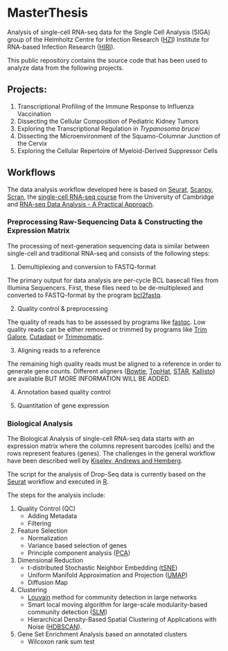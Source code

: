 # MasterThesis

Analysis of single-cell RNA-seq data for the Single Cell Analysis (SIGA) group of the Helmholtz Centre for Infection Research ([HZI](https://www.helmholtz-hzi.de/en/)) Institute for RNA-based Infection Research ([HIRI](https://www.helmholtz-hiri.de/)). 

This public repository contains the source code that has been used to analyze data from the following projects.  

## Projects:
1. Transcriptional Profiling of the Immune Response to Influenza Vaccination
2. Dissecting the Cellular Composition of Pediatric Kidney Tumors
3. Exploring the Transcriptional Regulation in *Trypanosoma brucei*
4. Dissecting the Microenvironment of the Squamo-Columnar Junction of the Cervix
5. Exploring the Cellular Repertoire of Myeloid-Derived Suppressor Cells

## Workflows
The data analysis workflow developed here is based on [Seurat](https://satijalab.org/seurat/), [Scanpy](https://scanpy.readthedocs.io/en/stable/), [Scran](https://bioconductor.org/packages/release/bioc/vignettes/scran/inst/doc/scran.html), the [single-cell RNA-seq course](https://hemberg-lab.github.io/scRNA.seq.course/index.html) from the University of Cambridge and [RNA-seq Data Analysis - A Practical Approach](https://doi.org/10.1201/b17457). 

### Preprocessing Raw-Sequencing Data & Constructing the Expression Matrix
The processing of next-generation sequencing data is similar between single-cell and traditional RNA-seq and consists of the following steps:

1. Demultiplexing and conversion to FASTQ-format

The primary output for data analysis are per-cycle BCL basecall files from Illumina Sequencers. First, these files need to be de-multiplexed and converted to FASTQ-format by the program [bcl2fastq](https://support.illumina.com/content/dam/illumina-support/documents/documentation/software_documentation/bcl2fastq/bcl2fastq_letterbooklet_15038058brpmi.pdf). 

2. Quality control & preprocessing

The quality of reads has to be assessed by programs like [fastqc](https://www.bioinformatics.babraham.ac.uk/projects/fastqc/). Low quality reads can be either removed or trimmed by programs like [Trim Galore](https://www.bioinformatics.babraham.ac.uk/projects/trim_galore/), [Cutadapt](https://cutadapt.readthedocs.io/en/stable/guide.html) or [Trimmomatic](http://www.usadellab.org/cms/?page=trimmomatic). 

3. Aligning reads to a reference

The remaining high quality reads must be aligned to a reference in order to generate gene counts. Different aligners ([Bowtie](http://bowtie-bio.sourceforge.net/index.shtml), [TopHat](https://ccb.jhu.edu/software/tophat/index.shtml), [STAR](https://github.com/alexdobin/STAR), [Kallisto](https://pachterlab.github.io/kallisto/about)) are available BUT MORE INFORMATION WILL BE ADDED.

4. Annotation based quality control

5. Quantitation of gene expression

### Biological Analysis
The Biological Analysis of single-cell RNA-seq data starts with an expression matrix where the columns represent barcodes (cells) and the rows represent features (genes). The challenges in the general workflow have been described well by [Kiselev, Andrews and Hemberg](https://www.nature.com/articles/s41576-018-0088-9). 

The script for the analysis of Drop-Seq data is currently based on the [Seurat](https://satijalab.org/seurat/) workflow and executed in [R](https://www.r-project.org/). 

The steps for the analysis include:

1. Quality Control (QC)
    - Adding Metadata
    - Filtering
2. Feature Selection
    - Normalization
    - Variance based selection of genes
    - Principle component analysis ([PCA](https://doi.org/10.1038/nmeth.4346))
3. Dimensional Reduction
    - t-distributed Stochastic Neighbor Embedding ([tSNE](https://lvdmaaten.github.io/tsne/))
    - Uniform Manifold Approximation and Projection ([UMAP](https://umap-learn.readthedocs.io/en/latest/))
    - Diffusion Map
4. Clustering
    - [Louvain](https://perso.uclouvain.be/vincent.blondel/research/louvain.html) method for community detection in large networks
    - Smart local moving algorithm for large-scale modularity-based community detection ([SLM](http://www.ludowaltman.nl/slm/))
    - Hierarchical Density-Based Spatial Clustering of Applications with Noise ([HDBSCAN](https://hdbscan.readthedocs.io/en/latest/index.html)).
5. Gene Set Enrichment Analysis
based on annotated clusters
    - Wilcoxon rank sum test  
